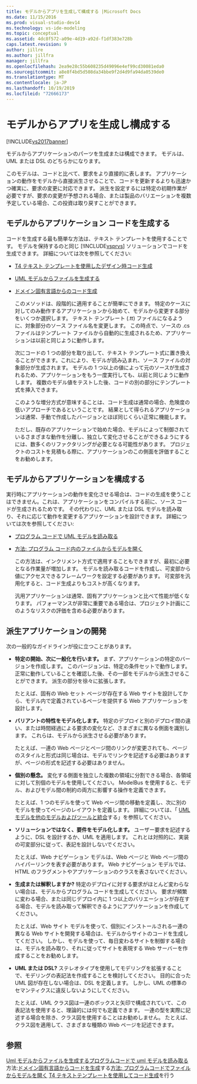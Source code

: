 ```yaml
---
title: モデルからアプリを生成して構成する |Microsoft Docs
ms.date: 11/15/2016
ms.prod: visual-studio-dev14
ms.technology: vs-ide-modeling
ms.topic: conceptual
ms.assetid: 4dc8f572-a09e-4d19-a92d-f1df383e728b
caps.latest.revision: 9
author: jillre
ms.author: jillfra
manager: jillfra
ms.openlocfilehash: 2ea9e28c55b608235d49096e4ef99cd30081eda0
ms.sourcegitcommit: a8e8f4bd5d508da34bbe9f2d4d9fa94da0539de0
ms.translationtype: MT
ms.contentlocale: ja-JP
ms.lasthandoff: 10/19/2019
ms.locfileid: "72666173"
---
```

# <a name="generate-and-configure-your-app-from-models"></a>モデルからアプリを生成し構成する
[!INCLUDE[vs2017banner](../includes/vs2017banner.md)]

モデルからアプリケーションのパーツを生成または構成できます。 モデルは、UML または DSL のどちらかになります。

 このモデルは、コードと比べて、要求をより直接的に表します。 アプリケーションの動作をモデルから直接派生させることで、コードを更新するよりも迅速かつ確実に、要求の変更に対応できます。 派生を設定するには特定の初期作業が必要ですが、要求の変更が予想される場合、または製品のバリエーションを複数予定している場合、この投資は取り戻すことができます。

## <a name="generating-the-code-of-your-application-from-a-model"></a>モデルからアプリケーション コードを生成する
 コードを生成する最も簡単な方法は、テキスト テンプレートを使用することです。 モデルを保持するのと同じ [!INCLUDE[vsprvs](../includes/vsprvs-md.md)] ソリューションでコードを生成できます。 詳細については次を参照してください:

- [T4 テキスト テンプレートを使用したデザイン時コード生成](../modeling/design-time-code-generation-by-using-t4-text-templates.md)

- [UML モデルからファイルを生成する](../modeling/generate-files-from-a-uml-model.md)

- [ドメイン固有言語からのコード生成](../modeling/generating-code-from-a-domain-specific-language.md)

  このメソッドは、段階的に適用することが簡単にできます。 特定のケースに対してのみ動作するアプリケーションから始めて、モデルから変更する部分をいくつか選択します。 テキスト テンプレート (.tt) ファイルになるように、対象部分のソース ファイル名を変更します。 この時点で、ソースの .cs ファイルはテンプレート ファイルから自動的に生成されるため、アプリケーションは以前と同じように動作します。

  次にコードの 1 つの部分を取り出して、テキスト テンプレート式に置き換えることができます。これにより、モデルが読み込まれ、ソース ファイルの対象部分が生成されます。 モデルの 1 つ以上の値によって元のソースが生成されるため、アプリケーションをもう一度実行しても、以前と同じように動作します。 複数のモデル値をテストした後、コードの別の部分にテンプレート式を挿入できます。

  このような増分方式が意味することは、コード生成は通常の場合、危険度の低いアプローチであるということです。 結果として得られるアプリケーションは通常、手動で作成したバージョンとほぼ同じくらい正常に機能します。

  ただし、既存のアプリケーションで始めた場合、モデルによって制御されているさまざまな動作を分離し、独立して変化させることができるようにするには、数多くのリファクタリングが必要となる可能性があります。 プロジェクトのコストを見積もる際に、アプリケーションのこの側面を評価することをお勧めします。

## <a name="configuring-your-application-from-a-model"></a>モデルからアプリケーションを構成する
 実行時にアプリケーションの動作を変化させる場合は、コードの生成を使うことはできません。これは、アプリケーションをコンパイルする前に、ソース コードが生成されるためです。 その代わりに、UML または DSL モデルを読み取り、それに応じて動作を変更するアプリケーションを設計できます。 詳細については次を参照してください:

- [プログラム コードで UML モデルを読み取る](../modeling/read-a-uml-model-in-program-code.md)

- [方法: プログラム コード内のファイルからモデルを開く](../modeling/how-to-open-a-model-from-file-in-program-code.md)

  この方法は、インクリメント方式で適用することもできますが、最初に必要となる作業量が増加します。 モデルを読み取るコードを作成し、可変部から値にアクセスできるフレームワークを設定する必要があります。 可変部を汎用化すると、コード生成よりもコストが高くなります。

  汎用アプリケーションは通常、固有アプリケーションと比べて性能が低くなります。 パフォーマンスが非常に重要である場合は、プロジェクト計画にこのようなリスクの評価を含める必要があります。

## <a name="developing-a-derived-application"></a>派生アプリケーションの開発
 次の一般的なガイドラインが役に立つことがあります。

- **特定の開始、次に一般化を行います。** まず、アプリケーションの特定のバージョンを作成します。 このバージョンは、特定の条件セットで動作します。 正常に動作していることを確認した後、その一部をモデルから派生させることができます。 派生の部分を徐々に拡張します。

     たとえば、固有の Web セット ページが存在する Web サイトを設計してから、モデル内で定義されているページを提供する Web アプリケーションを設計します。

- **バリアントの特性をモデル化します。** 特定のデプロイと別のデプロイ間の違い、または時間経過による要求の変化など、さまざまに異なる側面を識別します。 これらは、モデルから派生させる必要があります。

     たとえば、一連の Web ページとページ間のリンクが変更されても、ページのスタイルと形式は同じ場合は、モデルでリンクを記述する必要はありますが、ページの形式を記述する必要はありません。

- **個別の懸念。** 変化する側面を独立した複数の領域に分割できる場合、各領域に対して別個のモデルを使用してください。 ModelBus を使用すると、モデル、およびモデル間の制約の両方に影響する操作を定義できます。

     たとえば、1 つのモデルを使って Web ページ間の移動を定義し、次に別のモデルを使ってページのレイアウトを定義します。 詳細については、「 [UML モデルを他のモデルおよびツールと統合](../modeling/integrate-uml-models-with-other-models-and-tools.md)する」を参照してください。

- **ソリューションではなく、要件をモデル化します。** ユーザー要求を記述するように、DSL を設計するか、UML を適用します。 これとは対照的に、実装の可変部分に従って、表記を設計しないでください。

     たとえば、Web ナビゲーション モデルは、Web ページと Web ページ間のハイパーリンクを表す必要があります。 Web ナビゲーション モデルでは、HTML のフラグメントやアプリケーションのクラスを表さないでください。

- **生成または解釈しますか?** 特定のデプロイに対する要求がほとんど変わらない場合は、モデルからプログラム コードを生成してください。 要求が頻繁に変わる場合、または同じデプロイ内に 1 つ以上のバリエーションが存在する場合、モデルを読み取って解釈できるようにアプリケーションを作成してください。

     たとえば、Web サイト モデルを使って、個別にインストールされる一連の異なる Web サイトを開発する場合は、モデルからサイトのコードを生成してください。 しかし、モデルを使って、毎日変わるサイトを制御する場合は、モデルを読み取り、それに従ってサイトを表現する Web サーバーを作成することをお勧めします。

- **UML または DSL?** ステレオタイプを使用してモデリングを拡張することで、モデリングの表記法を作成することを検討してください。 目的に合った UML 図が存在しない場合は、DSL を定義します。 しかし、UML の標準のセマンティクスに違反しないようにしてください。

     たとえば、UML クラス図は一連のボックスと矢印で構成されていて、この表記法を使用すると、理論的には何でも定義できます。 一連の型を実際に記述する場合を除き、クラス図を使用することはお勧めしません。 たとえば、クラス図を適用して、さまざまな種類の Web ページを記述できます。

## <a name="see-also"></a>参照
 [Uml モデルからファイルを生成する](../modeling/generate-files-from-a-uml-model.md)[プログラムコードで uml モデルを読み取る](../modeling/read-a-uml-model-in-program-code.md)方法:[ドメイン固有言語からコードを生成](../modeling/generating-code-from-a-domain-specific-language.md)する[方法: プログラムコードでファイルからモデルを開く](../modeling/how-to-open-a-model-from-file-in-program-code.md) [T4 テキストテンプレートを使用してコード生成](../modeling/design-time-code-generation-by-using-t4-text-templates.md)を行う
